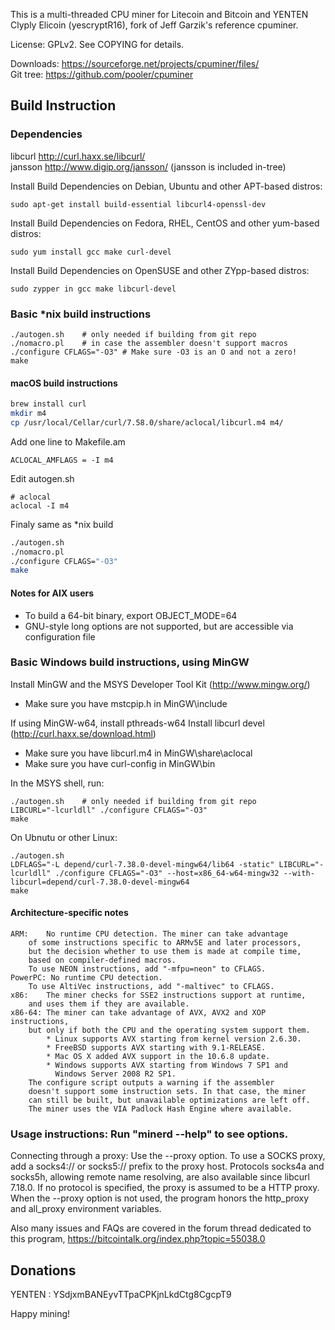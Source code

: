 This is a multi-threaded CPU miner for Litecoin and Bitcoin and YENTEN Clyply Elicoin (yescryptR16),
fork of Jeff Garzik's reference cpuminer.

License: GPLv2.  See COPYING for details.

Downloads:  https://sourceforge.net/projects/cpuminer/files/  
Git tree:   https://github.com/pooler/cpuminer


Build Instruction
------------------

### Dependencies

libcurl			http://curl.haxx.se/libcurl/  
jansson			http://www.digip.org/jansson/
(jansson is included in-tree)

Install Build Dependencies on Debian, Ubuntu and other APT-based distros:

    sudo apt-get install build-essential libcurl4-openssl-dev

Install Build Dependencies on Fedora, RHEL, CentOS and other yum-based distros:

    sudo yum install gcc make curl-devel

Install Build Dependencies on OpenSUSE and other ZYpp-based distros:

    sudo zypper in gcc make libcurl-devel
    
### Basic *nix build instructions

```
./autogen.sh	# only needed if building from git repo
./nomacro.pl	# in case the assembler doesn't support macros
./configure CFLAGS="-O3" # Make sure -O3 is an O and not a zero!
make
```

#### macOS build instructions

```bash
brew install curl
mkdir m4
cp /usr/local/Cellar/curl/7.58.0/share/aclocal/libcurl.m4 m4/
```

Add one line to Makefile.am

```
ACLOCAL_AMFLAGS = -I m4
```

Edit autogen.sh 

```
# aclocal
aclocal -I m4
```

Finaly same as *nix build

```bash
./autogen.sh
./nomacro.pl
./configure CFLAGS="-O3"
make
```

#### Notes for AIX users

* To build a 64-bit binary, export OBJECT_MODE=64
* GNU-style long options are not supported, but are accessible via configuration file

### Basic Windows build instructions, using MinGW

Install MinGW and the MSYS Developer Tool Kit (http://www.mingw.org/)

* Make sure you have mstcpip.h in MinGW\include

If using MinGW-w64, install pthreads-w64
Install libcurl devel (http://curl.haxx.se/download.html)

* Make sure you have libcurl.m4 in MinGW\share\aclocal
* Make sure you have curl-config in MinGW\bin

In the MSYS shell, run:

	./autogen.sh	# only needed if building from git repo
	LIBCURL="-lcurldll" ./configure CFLAGS="-O3"
	make

On Ubnutu or other Linux:

	./autogen.sh
	LDFLAGS="-L depend/curl-7.38.0-devel-mingw64/lib64 -static" LIBCURL="-lcurldll" ./configure CFLAGS="-O3" --host=x86_64-w64-mingw32 --with-libcurl=depend/curl-7.38.0-devel-mingw64
	make

#### Architecture-specific notes

	ARM:	No runtime CPU detection. The miner can take advantage
		of some instructions specific to ARMv5E and later processors,
		but the decision whether to use them is made at compile time,
		based on compiler-defined macros.
		To use NEON instructions, add "-mfpu=neon" to CFLAGS.
	PowerPC: No runtime CPU detection.
		To use AltiVec instructions, add "-maltivec" to CFLAGS.
	x86:	The miner checks for SSE2 instructions support at runtime,
		and uses them if they are available.
	x86-64:	The miner can take advantage of AVX, AVX2 and XOP instructions,
		but only if both the CPU and the operating system support them.
		    * Linux supports AVX starting from kernel version 2.6.30.
		    * FreeBSD supports AVX starting with 9.1-RELEASE.
		    * Mac OS X added AVX support in the 10.6.8 update.
		    * Windows supports AVX starting from Windows 7 SP1 and
		      Windows Server 2008 R2 SP1.
		The configure script outputs a warning if the assembler
		doesn't support some instruction sets. In that case, the miner
		can still be built, but unavailable optimizations are left off.
		The miner uses the VIA Padlock Hash Engine where available.

### Usage instructions:  Run "minerd --help" to see options.

Connecting through a proxy:  Use the --proxy option.
To use a SOCKS proxy, add a socks4:// or socks5:// prefix to the proxy host.
Protocols socks4a and socks5h, allowing remote name resolving, are also
available since libcurl 7.18.0.
If no protocol is specified, the proxy is assumed to be a HTTP proxy.
When the --proxy option is not used, the program honors the http_proxy
and all_proxy environment variables.

Also many issues and FAQs are covered in the forum thread
dedicated to this program,
	https://bitcointalk.org/index.php?topic=55038.0

Donations
---------

YENTEN : YSdjxmBANEyvTTpaCPKjnLkdCtg8CgcpT9

Happy mining!
